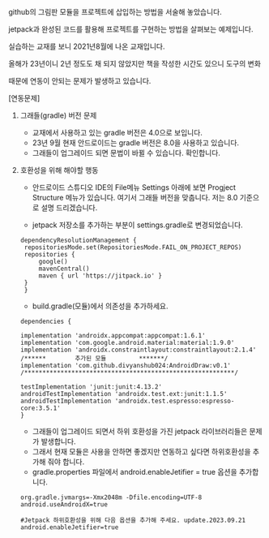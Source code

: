 github의 그림판 모듈을 프로젝트에 삽입하는 방법을 서술해 놓았습니다.

jetpack과 완성된 코드를 활용해 프로젝트를 구현하는 방법을 살펴보는 예제입니다.

실습하는 교재를 보니 2021년8월에 나온 교재입니다. 

올해가 23년이니 2년 정도도 채 되지 않았지만 책을 작성한 시간도 있으니 도구의 변화

때문에 연동이 안되는 문제가 발생하고 있습니다.

[연동문제]
1. 그래들(gradle) 버전 문제
   - 교재에서 사용하고 있는 gradle 버전은 4.0으로 보입니다.
   - 23년 9월 현재 안드로이드는 gradle 버전은 8.0을 사용하고 있습니다.
   - 그래들이 업그레이드 되면 문법이 바뀔 수 있습니다. 확인합니다.

2. 호환성을 위해 해야할 행동
   - 안드로이드 스튜디오 IDE의 File메뉴 Settings 아래에 보면
     Progject Structure 메뉴가 있습니다. 여기서 그래들 버전을 맞춥니다.
     저는 8.0 기준으로 설명 드리겠습니다.

   - jetpack 저장소를 추가하는 부분이 settings.gradle로 변경되었습니다.
   ```
   dependencyResolutionManagement {
    repositoriesMode.set(RepositoriesMode.FAIL_ON_PROJECT_REPOS)
    repositories {
        google()
        mavenCentral()
        maven { url 'https://jitpack.io' }
    }
    }
    ```
    - build.gradle(모듈)에서 의존성을 추가하세요.
    ```
    dependencies {

    implementation 'androidx.appcompat:appcompat:1.6.1'
    implementation 'com.google.android.material:material:1.9.0'
    implementation 'androidx.constraintlayout:constraintlayout:2.1.4'
    /******        추가된 모듈         *******/
    implementation 'com.github.divyanshub024:AndroidDraw:v0.1'
    /**********************************************************/

    testImplementation 'junit:junit:4.13.2'
    androidTestImplementation 'androidx.test.ext:junit:1.1.5'
    androidTestImplementation 'androidx.test.espresso:espresso-core:3.5.1'
    }
    ```

    - 그래들이 업그레이드 되면서 하위 호환성을 가진 jetpack 라이브러리들은 문제가 발생합니다.
    - 그래서 현재 모듈은 사용을 안하면 좋겠지만 연동하고 싶다면 하위호환성을 추가해 줘야 합니다.
    - gradle.properties 파일에서 android.enableJetifier = true 옵션을 추가합니다.
    ```
    org.gradle.jvmargs=-Xmx2048m -Dfile.encoding=UTF-8
    android.useAndroidX=true

    #Jetpack 하위호환성을 위해 다음 옵션을 추가해 주세요. update.2023.09.21
    android.enableJetifier=true
    ```

